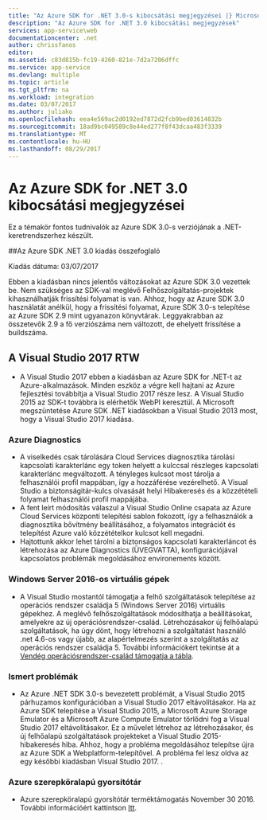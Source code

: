 ```yaml
---
title: "Az Azure SDK for .NET 3.0-s kibocsátási megjegyzései |} Microsoft Docs"
description: "Az Azure SDK for .NET 3.0 kibocsátási megjegyzések"
services: app-service\web
documentationcenter: .net
author: chrissfanos
editor: 
ms.assetid: c83d815b-fc19-4260-821e-7d2a7206dffc
ms.service: app-service
ms.devlang: multiple
ms.topic: article
ms.tgt_pltfrm: na
ms.workload: integration
ms.date: 03/07/2017
ms.author: juliako
ms.openlocfilehash: eea4e569ac2d0192ed7872d2fcb9bed03614832b
ms.sourcegitcommit: 18ad9bc049589c8e44ed277f8f43dcaa483f3339
ms.translationtype: MT
ms.contentlocale: hu-HU
ms.lasthandoff: 08/29/2017
---
```

# <a name="azure-sdk-for-net-30-release-notes"></a>Az Azure SDK for .NET 3.0 kibocsátási megjegyzései

Ez a témakör fontos tudnivalók az Azure SDK 3.0-s verziójának a .NET-keretrendszerhez készült.

##<a name="azure-sdk-for-net-30-release-summary"></a>Az Azure SDK .NET 3.0 kiadás összefoglaló

Kiadás dátuma: 03/07/2017
 
Ebben a kiadásban nincs jelentős változásokat az Azure SDK 3.0 vezettek be. Nem szükséges az SDK-val meglévő Felhőszolgáltatás-projektek kihasználhatják frissítési folyamat is van. Ahhoz, hogy az Azure SDK 3.0 használatát anélkül, hogy a frissítési folyamat, Azure SDK 3.0-s telepítése az Azure SDK 2.9 mint ugyanazon könyvtárak. Leggyakrabban az összetevők 2.9 a fő verziószáma nem változott, de ehelyett frissítése a buildszáma.

## <a name="visual-studio-2017-rtw"></a>A Visual Studio 2017 RTW

- A Visual Studio 2017 ebben a kiadásban az Azure SDK for .NET-t az Azure-alkalmazások. Minden eszköz a végre kell hajtani az Azure fejlesztési továbbítja a Visual Studio 2017 része lesz. A Visual Studio 2015 az SDK-t továbbra is elérhetők WebPI keresztül. A Microsoft megszüntetése Azure SDK .NET kiadásokban a Visual Studio 2013 most, hogy a Visual Studio 2017 kiadása.

### <a name="azure-diagnostics"></a>Azure Diagnostics

- A viselkedés csak tárolására Cloud Services diagnosztika tárolási kapcsolati karakterlánc egy token helyett a kulccsal részleges kapcsolati karakterlánc megváltozott. A tényleges kulcsot most tárolja a felhasználói profil mappában, így a hozzáférése vezérelhető. A Visual Studio a biztonságitár-kulcs olvasását helyi Hibakeresés és a közzétételi folyamat felhasználói profil mappájába. 
- A fent leírt módosítás válaszul a Visual Studio Online csapata az Azure Cloud Services központi telepítési sablon fokozott, így a felhasználók a diagnosztika bővítmény beállításához, a folyamatos integrációt és telepítést Azure való közzétételkor kulcsot kell megadni.
- Hajtottunk akkor lehet tárolni a biztonságos kapcsolati karakterláncot és létrehozása az Azure Diagnostics (ÜVEGVATTA), konfigurációjával kapcsolatos problémák megoldásához environements között.
 
### <a name="windows-server-2016-virtual-machines"></a>Windows Server 2016-os virtuális gépek

- A Visual Studio mostantól támogatja a felhő szolgáltatások telepítése az operációs rendszer családja 5 (Windows Server 2016) virtuális gépekhez. A meglévő felhőszolgáltatások módosíthatja a beállításokat, amelyekre az új operációsrendszer-család. Létrehozásakor új felhőalapú szolgáltatások, ha úgy dönt, hogy létrehozni a szolgáltatást használó .net 4.6-os vagy újabb, az alapértelmezés szerint a szolgáltatás az operációs rendszer családja 5.  További információkért tekintse át a [Vendég operációsrendszer-család támogatja a tábla](../cloud-services/cloud-services-guestos-update-matrix.md).

### <a name="known-issues"></a>Ismert problémák

- Az Azure .NET SDK 3.0-s bevezetett problémát, a Visual Studio 2015 párhuzamos konfigurációban a Visual Studio 2017 eltávolításakor.  Ha az Azure SDK telepítése a Visual Studio 2015, a Microsoft Azure Storage Emulator és a Microsoft Azure Compute Emulator törlődni fog a Visual Studio 2017 eltávolításakor.  Ez a művelet létrehoz az létrehozásakor, és új felhőalapú szolgáltatások projekteket a Visual Studio 2015-hibakeresés hiba. Ahhoz, hogy a probléma megoldásához telepítse újra az Azure SDK a Webplatform-telepítővel.  A probléma fel lesz oldva az egy későbbi kiadásban Visual Studio 2017.  .

 
### <a name="azure-in-role-cache"></a>Azure szerepköralapú gyorsítótár 

- Azure szerepköralapú gyorsítótár terméktámogatás November 30 2016. További információért kattintson [Itt](https://azure.microsoft.com/blog/azure-managed-cache-and-in-role-cache-services-to-be-retired-on-11-30-2016/).




